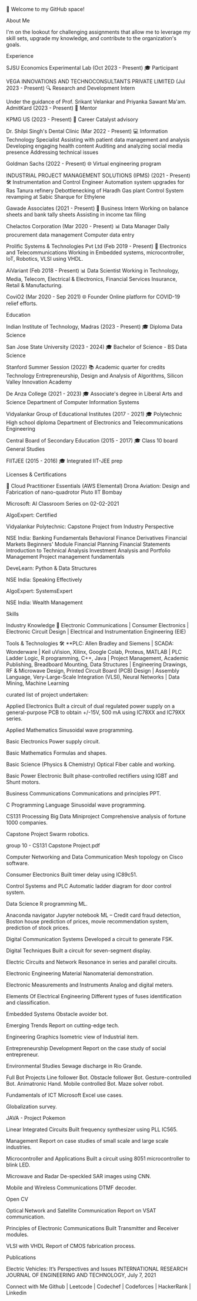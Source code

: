 🚀 Welcome to my GitHub space!

About Me

I'm on the lookout for challenging assignments that allow me to leverage my skill sets, upgrade my knowledge, and contribute to the organization's goals.

Experience

SJSU Economics Experimental Lab (Oct 2023 - Present)
🎓 Participant

VEGA INNOVATIONS AND TECHNOCONSULTANTS PRIVATE LIMITED (Jul 2023 - Present)
🔍 Research and Development Intern

Under the guidance of Prof. Srikant Velankar and Priyanka Sawant Ma'am.
AdmitKard (2023 - Present)
🚀 Mentor

KPMG US (2023 - Present)
💼 Career Catalyst advisory

Dr. Shilpi Singh's Dental Clinic (Mar 2022 - Present)
💻 Information Technology Specialist
Assisting with patient data management and analysis
Developing engaging health content
Auditing and analyzing social media presence
Addressing technical issues

Goldman Sachs (2022 - Present)
🌐 Virtual engineering program

INDUSTRIAL PROJECT MANAGEMENT SOLUTIONS (IPMS) (2021 - Present)
🛠️ Instrumentation and Control Engineer
Automation system upgrades for Ras Tanura refinery
Debottlenecking of Haradh Gas plant
Control System revamping at Sabic Sharque for Ethylene

Gawade Associates (2021 - Present)
💼 Business Intern
Working on balance sheets and bank tally sheets
Assisting in income tax filing

Chelactos Corporation (Mar 2020 - Present)
📊 Data Manager
Daily procurement data management
Computer data entry

Prolific Systems & Technologies Pvt Ltd (Feb 2019 - Present)
🔧 Electronics and Telecommunications
Working in Embedded systems, microcontroller, IoT, Robotics, VLSI using VHDL.

AiVariant (Feb 2018 - Present)
📊 Data Scientist
Working in Technology, Media, Telecom, Electrical & Electronics, Financial Services Insurance, Retail & Manufacturing.

CoviO2 (Mar 2020 - Sep 2021)
🌐 Founder
Online platform for COVID-19 relief efforts.

Education

Indian Institute of Technology, Madras (2023 - Present)
🎓 Diploma Data Science

San Jose State University (2023 - 2024)
🎓 Bachelor of Science - BS Data Science

Stanford Summer Session (2022)
📚 Academic quarter for credits
Technology Entrepreneurship, Design and Analysis of Algorithms, Silicon Valley Innovation Academy

De Anza College (2021 - 2023)
🎓 Associate's degree in Liberal Arts and Science
Department of Computer Information Systems

Vidyalankar Group of Educational Institutes (2017 - 2021)
🎓 Polytechnic High school diploma
Department of Electronics and Telecommunications Engineering

Central Board of Secondary Education (2015 - 2017)
🎓 Class 10 board General Studies

FIITJEE (2015 - 2016)
🎓 Integrated IIT-JEE prep

Licenses & Certifications

🔐 Cloud Practitioner Essentials (AWS Elemental)
Drona Aviation: Design and Fabrication of nano-quadrotor Pluto IIT Bombay

Microsoft: AI Classroom Series on 02-02-2021

AlgoExpert: Certified

Vidyalankar Polytechnic: Capstone Project from Industry Perspective

NSE India:
Banking Fundamentals
Behavioral Finance
Derivatives
Financial Markets Beginners' Module
Financial Planning
Financial Statements
Introduction to Technical Analysis
Investment Analysis and Portfolio Management
Project management fundamentals

DeveLearn: Python & Data Structures

NSE India: Speaking Effectively

AlgoExpert: SystemsExpert

NSE India: Wealth Management

Skills

Industry Knowledge
🔌 Electronic Communications | Consumer Electronics | Electronic Circuit Design | Electrical and Instrumentation Engineering (EIE)

Tools & Technologies
🛠️ **PLC: Allen Bradley and Siemens | SCADA: Wonderware | Keil uVision, Xilinx, Google Colab, Proteus, MATLAB | PLC Ladder Logic, R programming, C++, Java | Project Management, Academic Publishing, Breadboard Mounting, Data Structures | Engineering Drawings, RF & Microwave Design, Printed Circuit Board (PCB) Design | Assembly Language, Very-Large-Scale Integration (VLSI), Neural Networks | Data Mining, Machine Learning

curated list of project undertaken:

Applied Electronics
Built a circuit of dual regulated power supply on a general-purpose PCB to obtain +/-15V, 500 mA using IC78XX and IC79XX series.

Applied Mathematics
Sinusoidal wave programming.

Basic Electronics
Power supply circuit.

Basic Mathematics
Formulas and shapes.

Basic Science (Physics & Chemistry)
Optical Fiber cable and working.

Basic Power Electronic
Built phase-controlled rectifiers using IGBT and Shunt motors.

Business Communications
Communications and principles PPT.

C Programming Language
Sinusoidal wave programming.

CS131 Processing Big Data Miniproject
Comprehensive analysis of fortune 1000 companies.

Capstone Project
Swarm robotics.

group 10 - CS131 Capstone Project.pdf

Computer Networking and Data Communication
Mesh topology on Cisco software.

Consumer Electronics
Built timer delay using IC89c51.

Control Systems and PLC
Automatic ladder diagram for door control system.

Data Science
R programming ML.

Anaconda navigator Jupyter notebook ML – Credit card fraud detection, Boston house prediction of prices, movie recommendation system, prediction of stock prices.

Digital Communication Systems
Developed a circuit to generate FSK.

Digital Techniques
Built a circuit for seven-segment display.

Electric Circuits and Network
Resonance in series and parallel circuits.

Electronic Engineering Material
Nanomaterial demonstration.

Electronic Measurements and Instruments
Analog and digital meters.

Elements Of Electrical Engineering
Different types of fuses identification and classification.

Embedded Systems
Obstacle avoider bot.

Emerging Trends
Report on cutting-edge tech.

Engineering Graphics
Isometric view of Industrial item.

Entrepreneurship Development
Report on the case study of social entrepreneur.

Environmental Studies
Sewage discharge in Rio Grande.

Full Bot Projects
Line follower Bot.
Obstacle follower Bot.
Gesture-controlled Bot.
Animatronic Hand.
Mobile controlled Bot.
Maze solver robot.

Fundamentals of ICT
Microsoft Excel use cases.

Globalization survey.

JAVA - Project Pokemon

Linear Integrated Circuits
Built frequency synthesizer using PLL IC565.

Management
Report on case studies of small scale and large scale industries.

Microcontroller and Applications
Built a circuit using 8051 microcontroller to blink LED.

Microwave and Radar
De-speckled SAR images using CNN.

Mobile and Wireless Communications
DTMF decoder.

Open CV

Optical Network and Satellite Communication
Report on VSAT communication.

Principles of Electronic Communications
Built Transmitter and Receiver modules.

VLSI with VHDL
Report of CMOS fabrication process.

Publications

Electric Vehicles: It’s Perspectives and Issues
INTERNATIONAL RESEARCH JOURNAL OF ENGINEERING AND TECHNOLOGY, July 7, 2021

Connect with Me
Github | Leetcode | Codechef | Codeforces | HackerRank | Linkedin
